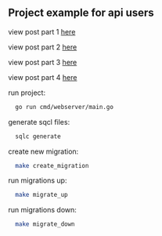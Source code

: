 ## Project example for api users

view post part 1 [here](https://wiliamvj.com/posts/api-golang-parte-1)

view post part 2 [here](https://wiliamvj.com/posts/api-golang-parte-2)

view post part 3 [here](https://wiliamvj.com/posts/api-golang-parte-3)

view post part 4 [here](https://wiliamvj.com/posts/api-golang-parte-4)

run project:
```bash
  go run cmd/webserver/main.go
```

generate sqcl files:
```bash
  sqlc generate
```

create new migration:
```bash
  make create_migration
```

run migrations up:
```bash
  make migrate_up
```

run migrations down:
```bash
  make migrate_down
```
